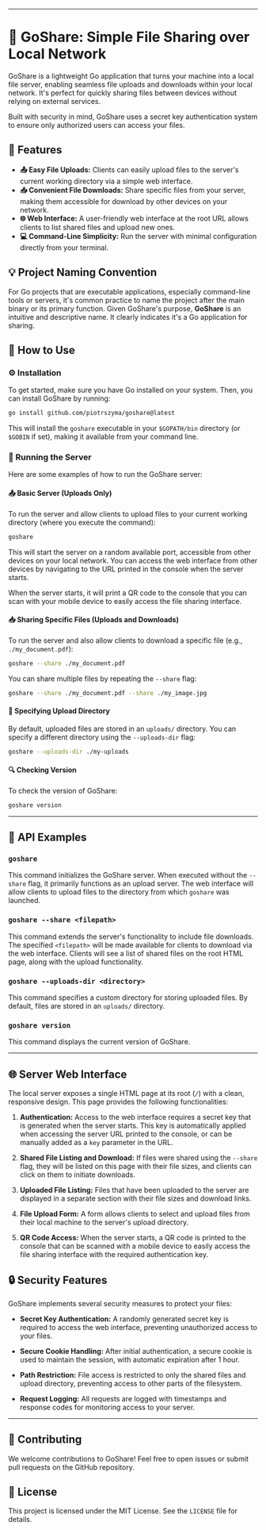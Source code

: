 -----

# 🚀 GoShare: Simple File Sharing over Local Network

GoShare is a lightweight Go application that turns your machine into a local file server, enabling seamless file uploads and downloads within your local network. It's perfect for quickly sharing files between devices without relying on external services.

Built with security in mind, GoShare uses a secret key authentication system to ensure only authorized users can access your files.

## 🌟 Features

  * **📤 Easy File Uploads:** Clients can easily upload files to the server's current working directory via a simple web interface.
  * **📥 Convenient File Downloads:** Share specific files from your server, making them accessible for download by other devices on your network.
  * **🌐 Web Interface:** A user-friendly web interface at the root URL allows clients to list shared files and upload new ones.
  * **💻 Command-Line Simplicity:** Run the server with minimal configuration directly from your terminal.

## 💡 Project Naming Convention

For Go projects that are executable applications, especially command-line tools or servers, it's common practice to name the project after the main binary or its primary function. Given GoShare's purpose, **GoShare** is an intuitive and descriptive name. It clearly indicates it's a Go application for sharing.

## 📖 How to Use

### ⚙️ Installation

To get started, make sure you have Go installed on your system. Then, you can install GoShare by running:

```bash
go install github.com/piotrszyma/goshare@latest
```

This will install the `goshare` executable in your `$GOPATH/bin` directory (or `$GOBIN` if set), making it available from your command line.

### 🚀 Running the Server

Here are some examples of how to run the GoShare server:

#### 📤 Basic Server (Uploads Only)

To run the server and allow clients to upload files to your current working directory (where you execute the command):

```bash
goshare
```

This will start the server on a random available port, accessible from other devices on your local network. You can access the web interface from other devices by navigating to the URL printed in the console when the server starts.

When the server starts, it will print a QR code to the console that you can scan with your mobile device to easily access the file sharing interface.

#### 📥 Sharing Specific Files (Uploads and Downloads)

To run the server and also allow clients to download a specific file (e.g., `./my_document.pdf`):

```bash
goshare --share ./my_document.pdf
```

You can share multiple files by repeating the `--share` flag:

```bash
goshare --share ./my_document.pdf --share ./my_image.jpg
```

#### 📁 Specifying Upload Directory

By default, uploaded files are stored in an `uploads/` directory. You can specify a different directory using the `--uploads-dir` flag:

```bash
goshare --uploads-dir ./my-uploads
```

#### 🔍 Checking Version

To check the version of GoShare:

```bash
goshare version
```

-----

## 🧪 API Examples

### `goshare`

This command initializes the GoShare server. When executed without the `--share` flag, it primarily functions as an upload server. The web interface will allow clients to upload files to the directory from which `goshare` was launched.

### `goshare --share <filepath>`

This command extends the server's functionality to include file downloads. The specified `<filepath>` will be made available for clients to download via the web interface. Clients will see a list of shared files on the root HTML page, along with the upload functionality.

### `goshare --uploads-dir <directory>`

This command specifies a custom directory for storing uploaded files. By default, files are stored in an `uploads/` directory.

### `goshare version`

This command displays the current version of GoShare.

-----

## 🌐 Server Web Interface

The local server exposes a single HTML page at its root (`/`) with a clean, responsive design. This page provides the following functionalities:

1.  **Authentication:** Access to the web interface requires a secret key that is generated when the server starts. This key is automatically applied when accessing the server URL printed to the console, or can be manually added as a `key` parameter in the URL.

2.  **Shared File Listing and Download:** If files were shared using the `--share` flag, they will be listed on this page with their file sizes, and clients can click on them to initiate downloads.

3.  **Uploaded File Listing:** Files that have been uploaded to the server are displayed in a separate section with their file sizes and download links.

4.  **File Upload Form:** A form allows clients to select and upload files from their local machine to the server's upload directory.

5.  **QR Code Access:** When the server starts, a QR code is printed to the console that can be scanned with a mobile device to easily access the file sharing interface with the required authentication key.

## 🔒 Security Features

GoShare implements several security measures to protect your files:

- **Secret Key Authentication:** A randomly generated secret key is required to access the web interface, preventing unauthorized access to your files.

- **Secure Cookie Handling:** After initial authentication, a secure cookie is used to maintain the session, with automatic expiration after 1 hour.

- **Path Restriction:** File access is restricted to only the shared files and upload directory, preventing access to other parts of the filesystem.

- **Request Logging:** All requests are logged with timestamps and response codes for monitoring access to your server.

-----

## 🤝 Contributing

We welcome contributions to GoShare\! Feel free to open issues or submit pull requests on the GitHub repository.

## 📄 License

This project is licensed under the MIT License. See the `LICENSE` file for details.
